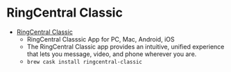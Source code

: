 # RingCentral Classic
- [RingCentral Classic](https://www.ringcentral.com/apps/rc-classic)
  -   RingCentral Classsic App for PC, Mac, Android, iOS 
  - The RingCentral Classic app provides an intuitive, unified experience that lets you message, video, and phone wherever you are.
  - `brew cask install ringcentral-classic`
